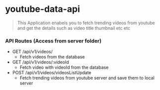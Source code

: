 # youtube-data-api
> This Application enabels you to fetch trending videos from youtube and get the details such as video title thumbnail etc etc

### API Routes (Access from server folder)
- GET /api/v1/videos/ 
   - Fetch videos from the database
- GET /api/v1/videos/:videoId 
   - Fetch video with videoId from the database
- POST /api/v1/videos/videosListUpdate  
   - Fetch trending videos from youtube server and save them to local server
   

